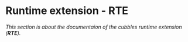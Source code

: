 # Runtime extension - RTE
*This section is about the documentaion of the cubbles runtime extension (**RTE**).*

